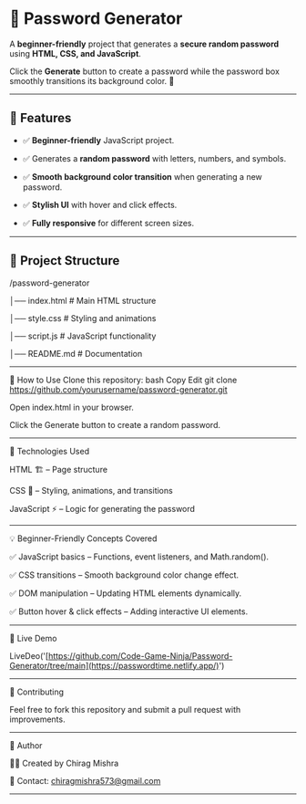 # 🔐 Password Generator

A **beginner-friendly** project that generates a **secure random password** using **HTML, CSS, and JavaScript**.  

Click the **Generate** button to create a password while the password box smoothly transitions its background color. 🚀  

---

## 🎯 Features

- ✅ **Beginner-friendly** JavaScript project.
    
- ✅ Generates a **random password** with letters, numbers, and symbols.

- ✅ **Smooth background color transition** when generating a new password.
  
- ✅ **Stylish UI** with hover and click effects.
  
- ✅ **Fully responsive** for different screen sizes.  

---

## 📂 Project Structure  

/password-generator

│── index.html       # Main HTML structure

│── style.css        # Styling and animations

│── script.js        # JavaScript functionality

│── README.md        # Documentation


---

📜 How to Use
Clone this repository:
bash
Copy
Edit
git clone https://github.com/yourusername/password-generator.git

Open index.html in your browser.

Click the Generate button to create a random password.

---

📌 Technologies Used

HTML 🏗️ – Page structure

CSS 🎨 – Styling, animations, and transitions

JavaScript ⚡ – Logic for generating the password

---

💡 Beginner-Friendly Concepts Covered

✅ JavaScript basics – Functions, event listeners, and Math.random().

✅ CSS transitions – Smooth background color change effect.

✅ DOM manipulation – Updating HTML elements dynamically.

✅ Button hover & click effects – Adding interactive UI elements.

---

🚀 Live Demo

LiveDeo('[https://github.com/Code-Game-Ninja/Password-Generator/tree/main](https://passwordtime.netlify.app/)')

---

💖 Contributing

Feel free to fork this repository and submit a pull request with improvements.

---

📝 Author

👨‍💻 Created by Chirag Mishra

📧 Contact: chiragmishra573@gmail.com

---
